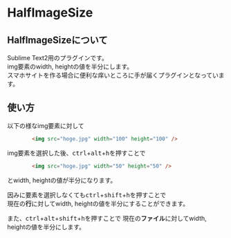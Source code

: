 HalfImageSize
=============

## HalfImageSizeについて

Sublime Text2用のプラグインです。  
img要素のwidth, heightの値を半分にします。  
スマホサイトを作る場合に便利な痒いところに手が届くプラグインとなっています。

## 使い方

以下の様なimg要素に対して
```html
		<img src="hoge.jpg" width="100" height="100" />
```

img要素を選択した後、<kbd>ctrl</kbd>+<kbd>alt</kbd>+<kbd>h</kbd>を押すことで	
```html
		<img src="hoge.jpg" width="50" height="50" />
```
とwidth, heightの値が半分になります。

因みに要素を選択しなくても<kbd>ctrl</kbd>+<kbd>shift</kbd>+<kbd>h</kbd>を押すことで  
現在の**行**に対してwidth, heightの値を半分にすることができます。

また、<kbd>ctrl</kbd>+<kbd>alt</kbd>+<kbd>shift</kbd>+<kbd>h</kbd>を押すことで
現在の**ファイル**に対してwidth, heightの値を半分にします。
